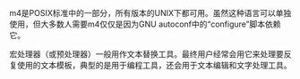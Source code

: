 m4是POSIX标准中的一部分，所有版本的UNIX下都可用。虽然这种语言可以单独使用，但大多数人需要m4仅仅是因为GNU autoconf中的“configure”脚本依赖它。

宏处理器（或预处理器）一般用作文本替换工具。最终用户经常会用它来处理要反复使用的文本模板，典型的是用于编程工具，还会用于文本编辑和文字处理工具。

